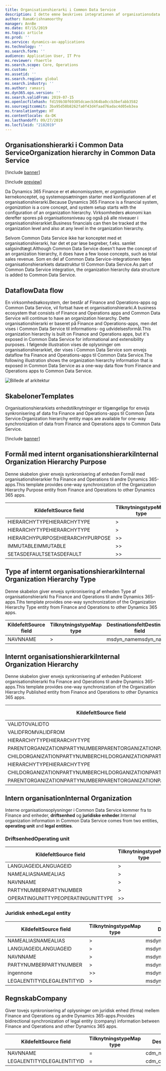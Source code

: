 ```yaml
---
title: Organisationshierarki i Common Data Service
description: I dette emne beskrives integrationen af organisationsdata mellem Finance and Operations-apps og Common Data Service.
author: RamaKrishnamoorthy
manager: AnnBe
ms.date: 07/15/2019
ms.topic: article
ms.prod: ''
ms.service: dynamics-ax-applications
ms.technology: ''
ms.search.form: ''
audience: Application User, IT Pro
ms.reviewer: rhaertle
ms.search.scope: Core, Operations
ms.custom: ''
ms.assetid: ''
ms.search.region: global
ms.search.industry: ''
ms.author: ramasri
ms.dyn365.ops.version: ''
ms.search.validFrom: 2019-07-15
ms.openlocfilehash: fd159b38f69305dcaecb364ba0ccb3befabb3582
ms.sourcegitcommit: 3ba95d50b8262fa0f43d4faad76adac4d05eb3ea
ms.translationtype: HT
ms.contentlocale: da-DK
ms.lasthandoff: 09/27/2019
ms.locfileid: "2182019"
---
```

## <a name="organization-hierarchy-in-common-data-service"></a><span data-ttu-id="fd28f-103">Organisationshierarki i Common Data Service</span><span class="sxs-lookup"><span data-stu-id="fd28f-103">Organization hierarchy in Common Data Service</span></span>

[!include [banner](../includes/banner.md)]

[!include [preview](../includes/preview-banner.md)]

<span data-ttu-id="fd28f-104">Da Dynamics 365 Finance er et økonomisystem, er *organisation* kernekonceptet, og systemopsætningen starter med konfigurationen af et organisationshierarki.</span><span class="sxs-lookup"><span data-stu-id="fd28f-104">Because Dynamics 365 Finance is a financial system, *organization* is a core concept, and system setup starts with the configuration of an organization hierarchy.</span></span> <span data-ttu-id="fd28f-105">Virksomheders økonomi kan derefter spores på organisationsniveau og også på alle niveauer i organisationshierarkiet.</span><span class="sxs-lookup"><span data-stu-id="fd28f-105">Business financials can then be tracked at the organization level and also at any level in the organization hierarchy.</span></span>

<span data-ttu-id="fd28f-106">Selvom Common Data Service ikke har konceptet med et organisationshierarki, har det et par løse begreber, f.eks. samlet salgsindtægt.</span><span class="sxs-lookup"><span data-stu-id="fd28f-106">Although Common Data Service doesn't have the concept of an organization hierarchy, it does have a few loose concepts, such as total sales revenue.</span></span> <span data-ttu-id="fd28f-107">Som en del af Common Data Service-integrationen føjes organisationshierarkiets datastruktur til Common Data Service.</span><span class="sxs-lookup"><span data-stu-id="fd28f-107">As part of Common Data Service integration, the organization hierarchy data structure is added to Common Data Service.</span></span>

## <a name="data-flow"></a><span data-ttu-id="fd28f-108">Dataflow</span><span class="sxs-lookup"><span data-stu-id="fd28f-108">Data flow</span></span>

<span data-ttu-id="fd28f-109">En virksomhedsøkosystem, der består af Finance and Operations-apps og Common Data Service, vil fortsat have et organisationshierarki.</span><span class="sxs-lookup"><span data-stu-id="fd28f-109">A business ecosystem that consists of Finance and Operations apps and Common Data Service will continue to have an organization hierarchy.</span></span> <span data-ttu-id="fd28f-110">Dette organisationshierarki er baseret på Finance and Operations-apps, men det vises i Common Data Service til informations- og udvidelsesformål.</span><span class="sxs-lookup"><span data-stu-id="fd28f-110">This organization hierarchy is built on Finance and Operations apps, but it's exposed in Common Data Service for informational and extensibility purposes.</span></span> <span data-ttu-id="fd28f-111">I følgende illustration vises de oplysninger om organisationshierarkiet, der vises i Common Data Service som envejs dataflow fra Finance and Operations-apps til Common Data Service.</span><span class="sxs-lookup"><span data-stu-id="fd28f-111">The following illustration shows the organization hierarchy information that is exposed in Common Data Service as a one-way data flow from Finance and Operations apps to Common Data Service.</span></span>

![Billede af arkitektur](media/dual-write-data-flow.png)

## <a name="templates"></a><span data-ttu-id="fd28f-113">Skabeloner</span><span class="sxs-lookup"><span data-stu-id="fd28f-113">Templates</span></span>

<span data-ttu-id="fd28f-114">Organisationshierarkiets enhedstilknytninger er tilgængelige for envejs synkronisering af data fra Finance and Operations-apps til Common Data Service.</span><span class="sxs-lookup"><span data-stu-id="fd28f-114">Organization hierarchy entity maps are available for one-way synchronization of data from Finance and Operations apps to Common Data Service.</span></span>

[!include [banner](../includes/dual-write-symbols.md)]

## <a name="internal-organization-hierarchy-purpose"></a><span data-ttu-id="fd28f-115">Formål med internt organisationshierarki</span><span class="sxs-lookup"><span data-stu-id="fd28f-115">Internal Organization Hierarchy Purpose</span></span>

<span data-ttu-id="fd28f-116">Denne skabelon giver envejs synkronisering af enheden Formål med organisationshierarkier fra Finance and Operations til andre Dynamics 365-apps.</span><span class="sxs-lookup"><span data-stu-id="fd28f-116">This template provides one-way synchronization of the Organization Hierarchy Purpose entity from Finance and Operations to other Dynamics 365 apps.</span></span>

<!-- ![architecture image](media/dual-write-purpose.png) -->

<span data-ttu-id="fd28f-117">Kildefelt</span><span class="sxs-lookup"><span data-stu-id="fd28f-117">Source field</span></span> | <span data-ttu-id="fd28f-118">Tilknytningstype</span><span class="sxs-lookup"><span data-stu-id="fd28f-118">Map type</span></span> | <span data-ttu-id="fd28f-119">Destinationsfelt</span><span class="sxs-lookup"><span data-stu-id="fd28f-119">Destination field</span></span>
---|---|---
<span data-ttu-id="fd28f-120">HIERARCHYTYPE</span><span class="sxs-lookup"><span data-stu-id="fd28f-120">HIERARCHYTYPE</span></span> | \> | <span data-ttu-id="fd28f-121">msdyn\_hierarchypurposetypename</span><span class="sxs-lookup"><span data-stu-id="fd28f-121">msdyn\_hierarchypurposetypename</span></span>
<span data-ttu-id="fd28f-122">HIERARCHYTYPE</span><span class="sxs-lookup"><span data-stu-id="fd28f-122">HIERARCHYTYPE</span></span> | \> | <span data-ttu-id="fd28f-123">msdyn\_hierarchytype.msdyn\_name</span><span class="sxs-lookup"><span data-stu-id="fd28f-123">msdyn\_hierarchytype.msdyn\_name</span></span>
<span data-ttu-id="fd28f-124">HIERARCHYPURPOSE</span><span class="sxs-lookup"><span data-stu-id="fd28f-124">HIERARCHYPURPOSE</span></span> | \>\> | <span data-ttu-id="fd28f-125">msdyn\_hierarchypurpose</span><span class="sxs-lookup"><span data-stu-id="fd28f-125">msdyn\_hierarchypurpose</span></span>
<span data-ttu-id="fd28f-126">IMMUTABLE</span><span class="sxs-lookup"><span data-stu-id="fd28f-126">IMMUTABLE</span></span> | \>\> | <span data-ttu-id="fd28f-127">msdyn\_immutable</span><span class="sxs-lookup"><span data-stu-id="fd28f-127">msdyn\_immutable</span></span>
<span data-ttu-id="fd28f-128">SETASDEFAULT</span><span class="sxs-lookup"><span data-stu-id="fd28f-128">SETASDEFAULT</span></span> | \>\> | <span data-ttu-id="fd28f-129">msdyn\_setasdefault</span><span class="sxs-lookup"><span data-stu-id="fd28f-129">msdyn\_setasdefault</span></span>

## <a name="internal-organization-hierarchy-type"></a><span data-ttu-id="fd28f-130">Type af internt organisationshierarki</span><span class="sxs-lookup"><span data-stu-id="fd28f-130">Internal Organization Hierarchy Type</span></span>

<span data-ttu-id="fd28f-131">Denne skabelon giver envejs synkronisering af enheden Type af organisationshierarki fra Finance and Operations til andre Dynamics 365-apps.</span><span class="sxs-lookup"><span data-stu-id="fd28f-131">Tihs template provides one-way synchronization of the Organization Hierarchy Type entity from Finance and Operations to other Dynamics 365 apps.</span></span>

<!-- ![architecture image](media/dual-write-type.png) -->

<span data-ttu-id="fd28f-132">Kildefelt</span><span class="sxs-lookup"><span data-stu-id="fd28f-132">Source field</span></span> | <span data-ttu-id="fd28f-133">Tilknytningstype</span><span class="sxs-lookup"><span data-stu-id="fd28f-133">Map type</span></span> | <span data-ttu-id="fd28f-134">Destinationsfelt</span><span class="sxs-lookup"><span data-stu-id="fd28f-134">Destination field</span></span>
---|---|---
<span data-ttu-id="fd28f-135">NAVN</span><span class="sxs-lookup"><span data-stu-id="fd28f-135">NAME</span></span> | \> | <span data-ttu-id="fd28f-136">msdyn\_name</span><span class="sxs-lookup"><span data-stu-id="fd28f-136">msdyn\_name</span></span>

## <a name="internal-organization-hierarchy"></a><span data-ttu-id="fd28f-137">Internt organisationshierarki</span><span class="sxs-lookup"><span data-stu-id="fd28f-137">Internal Organization Hierarchy</span></span>

<span data-ttu-id="fd28f-138">Denne skabelon giver envejs synkronisering af enheden Publiceret organisationshierarki fra Finance and Operations til andre Dynamics 365-apps.</span><span class="sxs-lookup"><span data-stu-id="fd28f-138">This template provides one-way synchronization of the Organization Hierarchy Published entity from Finance and Operations to other Dynamics 365 apps.</span></span>

<!-- ![architecture image](media/dual-write-organization.png) -->

<span data-ttu-id="fd28f-139">Kildefelt</span><span class="sxs-lookup"><span data-stu-id="fd28f-139">Source field</span></span> | <span data-ttu-id="fd28f-140">Tilknytningstype</span><span class="sxs-lookup"><span data-stu-id="fd28f-140">Map type</span></span> | <span data-ttu-id="fd28f-141">Destinationsfelt</span><span class="sxs-lookup"><span data-stu-id="fd28f-141">Destination field</span></span>
---|---|---
<span data-ttu-id="fd28f-142">VALIDTO</span><span class="sxs-lookup"><span data-stu-id="fd28f-142">VALIDTO</span></span> | \> | <span data-ttu-id="fd28f-143">msdyn\_validto</span><span class="sxs-lookup"><span data-stu-id="fd28f-143">msdyn\_validto</span></span>
<span data-ttu-id="fd28f-144">VALIDFROM</span><span class="sxs-lookup"><span data-stu-id="fd28f-144">VALIDFROM</span></span> | \> | <span data-ttu-id="fd28f-145">msdyn\_validfrom</span><span class="sxs-lookup"><span data-stu-id="fd28f-145">msdyn\_validfrom</span></span>
<span data-ttu-id="fd28f-146">HIERARCHYTYPE</span><span class="sxs-lookup"><span data-stu-id="fd28f-146">HIERARCHYTYPE</span></span> | \> | <span data-ttu-id="fd28f-147">msdyn\_hierarchytypename</span><span class="sxs-lookup"><span data-stu-id="fd28f-147">msdyn\_hierarchytypename</span></span>
<span data-ttu-id="fd28f-148">PARENTORGANIZATIONPARTYNUMBER</span><span class="sxs-lookup"><span data-stu-id="fd28f-148">PARENTORGANIZATIONPARTYNUMBER</span></span> | \> | <span data-ttu-id="fd28f-149">msdyn\_parentpartyid</span><span class="sxs-lookup"><span data-stu-id="fd28f-149">msdyn\_parentpartyid</span></span>
<span data-ttu-id="fd28f-150">CHILDORGANIZATIONPARTYNUMBER</span><span class="sxs-lookup"><span data-stu-id="fd28f-150">CHILDORGANIZATIONPARTYNUMBER</span></span> | \> | <span data-ttu-id="fd28f-151">msdyn\_childpartyid</span><span class="sxs-lookup"><span data-stu-id="fd28f-151">msdyn\_childpartyid</span></span>
<span data-ttu-id="fd28f-152">HIERARCHYTYPE</span><span class="sxs-lookup"><span data-stu-id="fd28f-152">HIERARCHYTYPE</span></span> | \> | <span data-ttu-id="fd28f-153">msdyn\_hierarchytypeid.msdyn\_name</span><span class="sxs-lookup"><span data-stu-id="fd28f-153">msdyn\_hierarchytypeid.msdyn\_name</span></span>
<span data-ttu-id="fd28f-154">CHILDORGANIZATIONPARTYNUMBER</span><span class="sxs-lookup"><span data-stu-id="fd28f-154">CHILDORGANIZATIONPARTYNUMBER</span></span> | \> | <span data-ttu-id="fd28f-155">msdyn\_childid.msdyn\_partynumber</span><span class="sxs-lookup"><span data-stu-id="fd28f-155">msdyn\_childid.msdyn\_partynumber</span></span>
<span data-ttu-id="fd28f-156">PARENTORGANIZATIONPARTYNUMBER</span><span class="sxs-lookup"><span data-stu-id="fd28f-156">PARENTORGANIZATIONPARTYNUMBER</span></span> | \> | <span data-ttu-id="fd28f-157">msdyn\_parentid.msdyn\_partynumber</span><span class="sxs-lookup"><span data-stu-id="fd28f-157">msdyn\_parentid.msdyn\_partynumber</span></span>

## <a name="internal-organization"></a><span data-ttu-id="fd28f-158">Intern organisation</span><span class="sxs-lookup"><span data-stu-id="fd28f-158">Internal Organization</span></span>

<span data-ttu-id="fd28f-159">Interne organisationsoplysninger i Common Data Service kommer fra to Finance and enheder, **driftsenhed** og **juridiske enheder**.</span><span class="sxs-lookup"><span data-stu-id="fd28f-159">Internal organization information in Common Data Service comes from two entities, **operating unit** and **legal entities**.</span></span>

<!-- ![architecture image](media/dual-write-operating-unit.png) -->

<!-- ![architecture image](media/dual-write-legal-entities.png) -->

### <a name="operating-unit"></a><span data-ttu-id="fd28f-160">Driftsenhed</span><span class="sxs-lookup"><span data-stu-id="fd28f-160">Operating unit</span></span>

<span data-ttu-id="fd28f-161">Kildefelt</span><span class="sxs-lookup"><span data-stu-id="fd28f-161">Source field</span></span> | <span data-ttu-id="fd28f-162">Tilknytningstype</span><span class="sxs-lookup"><span data-stu-id="fd28f-162">Map type</span></span> | <span data-ttu-id="fd28f-163">Destinationsfelt</span><span class="sxs-lookup"><span data-stu-id="fd28f-163">Destination field</span></span>
---|---|---
<span data-ttu-id="fd28f-164">LANGUAGEID</span><span class="sxs-lookup"><span data-stu-id="fd28f-164">LANGUAGEID</span></span> | \> | <span data-ttu-id="fd28f-165">msdyn\_languageid</span><span class="sxs-lookup"><span data-stu-id="fd28f-165">msdyn\_languageid</span></span>
<span data-ttu-id="fd28f-166">NAMEALIAS</span><span class="sxs-lookup"><span data-stu-id="fd28f-166">NAMEALIAS</span></span> | \> | <span data-ttu-id="fd28f-167">msdyn\_namealias</span><span class="sxs-lookup"><span data-stu-id="fd28f-167">msdyn\_namealias</span></span>
<span data-ttu-id="fd28f-168">NAVN</span><span class="sxs-lookup"><span data-stu-id="fd28f-168">NAME</span></span> | \> | <span data-ttu-id="fd28f-169">msdyn\_name</span><span class="sxs-lookup"><span data-stu-id="fd28f-169">msdyn\_name</span></span>
<span data-ttu-id="fd28f-170">PARTYNUMBER</span><span class="sxs-lookup"><span data-stu-id="fd28f-170">PARTYNUMBER</span></span> | \> | <span data-ttu-id="fd28f-171">msdyn\_partynumber</span><span class="sxs-lookup"><span data-stu-id="fd28f-171">msdyn\_partynumber</span></span>
<span data-ttu-id="fd28f-172">OPERATINGUNITTYPE</span><span class="sxs-lookup"><span data-stu-id="fd28f-172">OPERATINGUNITTYPE</span></span> | \>\> | <span data-ttu-id="fd28f-173">msdyn\_type</span><span class="sxs-lookup"><span data-stu-id="fd28f-173">msdyn\_type</span></span>

### <a name="legal-entity"></a><span data-ttu-id="fd28f-174">Juridisk enhed</span><span class="sxs-lookup"><span data-stu-id="fd28f-174">Legal entity</span></span>

<span data-ttu-id="fd28f-175">Kildefelt</span><span class="sxs-lookup"><span data-stu-id="fd28f-175">Source field</span></span> | <span data-ttu-id="fd28f-176">Tilknytningstype</span><span class="sxs-lookup"><span data-stu-id="fd28f-176">Map type</span></span> | <span data-ttu-id="fd28f-177">Destinationsfelt</span><span class="sxs-lookup"><span data-stu-id="fd28f-177">Destination field</span></span>
---|---|---
<span data-ttu-id="fd28f-178">NAMEALIAS</span><span class="sxs-lookup"><span data-stu-id="fd28f-178">NAMEALIAS</span></span> | \> | <span data-ttu-id="fd28f-179">msdyn\_namealias</span><span class="sxs-lookup"><span data-stu-id="fd28f-179">msdyn\_namealias</span></span>
<span data-ttu-id="fd28f-180">LANGUAGEID</span><span class="sxs-lookup"><span data-stu-id="fd28f-180">LANGUAGEID</span></span> | \> | <span data-ttu-id="fd28f-181">msdyn\_languageid</span><span class="sxs-lookup"><span data-stu-id="fd28f-181">msdyn\_languageid</span></span>
<span data-ttu-id="fd28f-182">NAVN</span><span class="sxs-lookup"><span data-stu-id="fd28f-182">NAME</span></span> | \> | <span data-ttu-id="fd28f-183">msdyn\_name</span><span class="sxs-lookup"><span data-stu-id="fd28f-183">msdyn\_name</span></span>
<span data-ttu-id="fd28f-184">PARTYNUMBER</span><span class="sxs-lookup"><span data-stu-id="fd28f-184">PARTYNUMBER</span></span> | \> | <span data-ttu-id="fd28f-185">msdyn\_partynumber</span><span class="sxs-lookup"><span data-stu-id="fd28f-185">msdyn\_partynumber</span></span>
<span data-ttu-id="fd28f-186">ingen</span><span class="sxs-lookup"><span data-stu-id="fd28f-186">none</span></span> | \>\> | <span data-ttu-id="fd28f-187">msdyn\_type</span><span class="sxs-lookup"><span data-stu-id="fd28f-187">msdyn\_type</span></span>
<span data-ttu-id="fd28f-188">LEGALENTITYID</span><span class="sxs-lookup"><span data-stu-id="fd28f-188">LEGALENTITYID</span></span> | \> | <span data-ttu-id="fd28f-189">msdyn\_companycode</span><span class="sxs-lookup"><span data-stu-id="fd28f-189">msdyn\_companycode</span></span>

## <a name="company"></a><span data-ttu-id="fd28f-190">Regnskab</span><span class="sxs-lookup"><span data-stu-id="fd28f-190">Company</span></span>

<span data-ttu-id="fd28f-191">Giver tovejs synkronisering af oplysninger om juridisk enhed (firma) mellem Finance and Operations og andre Dynamics 365-apps.</span><span class="sxs-lookup"><span data-stu-id="fd28f-191">Provides bidirectional synchronization of legal entity (company) information between Finance and Operations and other Dynamics 365 apps.</span></span>

<!-- ![architecture image](media/dual-write-company.png) -->

<span data-ttu-id="fd28f-192">Kildefelt</span><span class="sxs-lookup"><span data-stu-id="fd28f-192">Source field</span></span> | <span data-ttu-id="fd28f-193">Tilknytningstype</span><span class="sxs-lookup"><span data-stu-id="fd28f-193">Map type</span></span> | <span data-ttu-id="fd28f-194">Destinationsfelt</span><span class="sxs-lookup"><span data-stu-id="fd28f-194">Destination field</span></span>
---|---|---
<span data-ttu-id="fd28f-195">NAVN</span><span class="sxs-lookup"><span data-stu-id="fd28f-195">NAME</span></span> | = | <span data-ttu-id="fd28f-196">cdm\_name</span><span class="sxs-lookup"><span data-stu-id="fd28f-196">cdm\_name</span></span>
<span data-ttu-id="fd28f-197">LEGALENTITYID</span><span class="sxs-lookup"><span data-stu-id="fd28f-197">LEGALENTITYID</span></span> | = | <span data-ttu-id="fd28f-198">cdm\_companycode</span><span class="sxs-lookup"><span data-stu-id="fd28f-198">cdm\_companycode</span></span>
